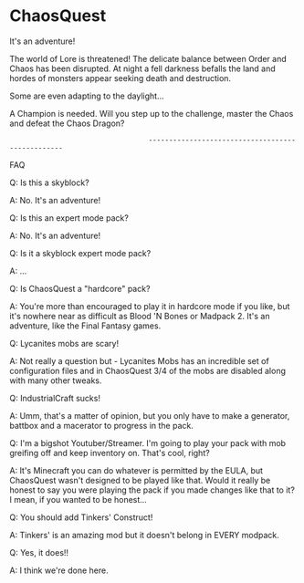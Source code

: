 # ChaosQuest
It's an adventure!

The world of Lore is threatened! The delicate balance between Order and Chaos has been disrupted. At night a fell darkness befalls the land and hordes of monsters appear seeking death and destruction.

Some are even adapting to the daylight...

A Champion is needed. Will you step up to the challenge, master the Chaos and defeat the Chaos Dragon?

                                      -------------------------------------------------
                                      
   FAQ

Q: Is this a skyblock?

A: No. It's an adventure!


Q: Is this an expert mode pack?

A: No. It's an adventure!


Q: Is it a skyblock expert mode pack?

A: ...


Q: Is ChaosQuest a "hardcore" pack?

A: You're more than encouraged to play it in hardcore mode if you like, but it's nowhere near as difficult as Blood 'N Bones or Madpack 2. It's an adventure, like the Final Fantasy games.


Q: Lycanites mobs are scary!

A: Not really a question but - Lycanites Mobs has an incredible set of configuration files and in ChaosQuest 3/4 of the mobs are disabled along with many other tweaks.


Q: IndustrialCraft sucks!

A: Umm, that's a matter of opinion, but you only have to make a generator, battbox and a macerator to progress in the pack.


Q: I'm a bigshot Youtuber/Streamer. I'm going to play your pack with mob greifing off and keep inventory on. That's cool, right?

A: It's Minecraft you can do whatever is permitted by the EULA, but ChaosQuest wasn't designed to be played like that. Would it really be honest to say you were playing the pack if you made changes like that to it? I mean, if you wanted to be honest...


Q: You should add Tinkers' Construct!

A: Tinkers' is an amazing mod but it doesn't belong in EVERY modpack.


Q: Yes, it does!!

A: I think we're done here.

